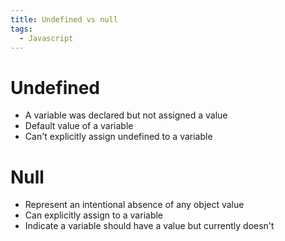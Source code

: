 ```yaml
---
title: Undefined vs null
tags:
  - Javascript
---
```


# Undefined

- A variable was declared but not assigned a value
- Default value of a variable
- Can't explicitly assign undefined to a variable

# Null

- Represent an intentional absence of any object value
- Can explicitly assign to a variable
- Indicate a variable should have a value but currently doesn't
